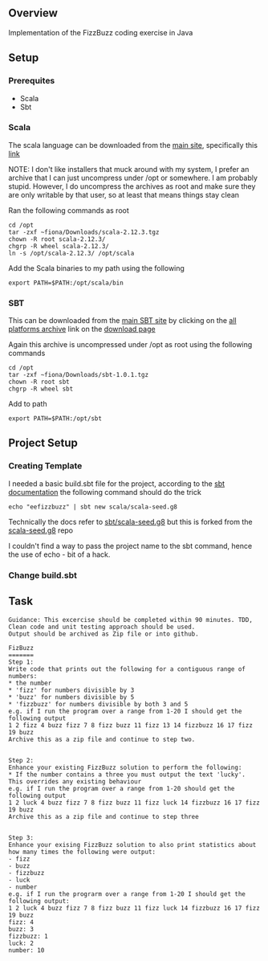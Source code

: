 ## Overview

Implementation of the FizzBuzz coding exercise in Java

## Setup

### Prerequites

- Scala
- Sbt


### Scala

The scala language can be downloaded from the [main site](https://www.scala-lang.org), specifically 
this [link](https://downloads.lightbend.com/scala/2.12.3/scala-2.12.3.tgz)

NOTE: I don't like installers that muck around with my system, I prefer an archive that I can just uncompress
under /opt or somewhere.  I am probably stupid.  However, I do uncompress the archives as root and make sure 
they are only writable by that user, so at least that means things stay clean

Ran the following commands as root

```
cd /opt
tar -zxf ~fiona/Downloads/scala-2.12.3.tgz
chown -R root scala-2.12.3/
chgrp -R wheel scala-2.12.3/
ln -s /opt/scala-2.12.3/ /opt/scala
```

Add the Scala binaries to my path using the following

```
export PATH=$PATH:/opt/scala/bin
```

### SBT

This can be downloaded from the [main SBT site](http://www.scala-sbt.org/index.html) by clicking on the 
[all platforms archive](https://cocl.us/sbt-1.0.1.tgz) link on the 
[download page](http://www.scala-sbt.org/download.html) 

Again this archive is uncompressed under /opt as root using the following commands

```
cd /opt
tar -zxf ~fiona/Downloads/sbt-1.0.1.tgz              
chown -R root sbt
chgrp -R wheel sbt
```
 
Add to path 

```
export PATH=$PATH:/opt/sbt
```


## Project Setup

### Creating Template

I needed a basic build.sbt file for the project, according to the 
[sbt documentation](http://www.scala-sbt.org/0.13/docs/Hello.html)
the following command should do the trick

```
echo "eefizzbuzz" | sbt new scala/scala-seed.g8
```

Technically the docs refer to [sbt/scala-seed.g8](https://github.com/sbt/scala-seed.g8) but this is forked from 
the [scala-seed.g8](https://github.com/scala/scala-seed.g8) repo

I couldn't find a way to pass the project name to the sbt command, hence the use of echo - bit of a hack.


### Change build.sbt



## Task

```
Guidance: This excercise should be completed within 90 minutes. TDD, Clean code and unit testing approach should be used.
Output should be archived as Zip file or into github.

FizBuzz
=======
Step 1:
Write code that prints out the following for a contiguous range of numbers:
* the number
* 'fizz' for numbers divisible by 3
* 'buzz' for numbers divisible by 5
* 'fizzbuzz' for numbers divisible by both 3 and 5
e.g. if I run the program over a range from 1-20 I should get the following output
1 2 fizz 4 buzz fizz 7 8 fizz buzz 11 fizz 13 14 fizzbuzz 16 17 fizz 19 buzz
Archive this as a zip file and continue to step two.


Step 2:
Enhance your existing FizzBuzz solution to perform the following:
* If the number contains a three you must output the text 'lucky'. This overrides any existing behaviour
e.g. if I run the program over a range from 1-20 should get the following output
1 2 luck 4 buzz fizz 7 8 fizz buzz 11 fizz luck 14 fizzbuzz 16 17 fizz 19 buzz
Archive this as a zip file and continue to step three


Step 3:
Enhance your exising FizzBuzz solution to also print statistics about how many times the following were output:
- fizz
- buzz
- fizzbuzz
- luck
- number
e.g. if I run the prograrm over a range from 1-20 I should get the following output:
1 2 luck 4 buzz fizz 7 8 fizz buzz 11 fizz luck 14 fizzbuzz 16 17 fizz 19 buzz
fizz: 4
buzz: 3
fizzbuzz: 1
luck: 2
number: 10

```
